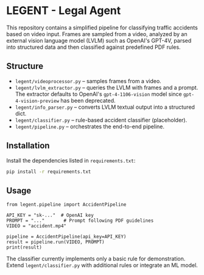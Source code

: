 # LEGENT - Legal Agent

This repository contains a simplified pipeline for classifying traffic accidents
based on video input. Frames are sampled from a video, analyzed by an external
vision language model (LVLM) such as OpenAI's GPT-4V, parsed into structured
data and then classified against predefined PDF rules.

## Structure

- `legent/videoprocessor.py` – samples frames from a video.
 - `legent/lvlm_extractor.py` – queries the LVLM with frames and a prompt.
   The extractor defaults to OpenAI's `gpt-4-1106-vision` model since
   `gpt-4-vision-preview` has been deprecated.
- `legent/info_parser.py` – converts LVLM textual output into a structured dict.
- `legent/classifier.py` – rule-based accident classifier (placeholder).
- `legent/pipeline.py` – orchestrates the end-to-end pipeline.

## Installation

Install the dependencies listed in `requirements.txt`:

```bash
pip install -r requirements.txt
```

## Usage

```
from legent.pipeline import AccidentPipeline

API_KEY = "sk-..."  # OpenAI key
PROMPT = "..."       # Prompt following PDF guidelines
VIDEO = "accident.mp4"

pipeline = AccidentPipeline(api_key=API_KEY)
result = pipeline.run(VIDEO, PROMPT)
print(result)
```

The classifier currently implements only a basic rule for demonstration. Extend
`legent/classifier.py` with additional rules or integrate an ML model.
